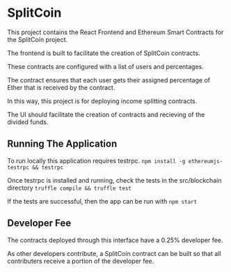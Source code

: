 # SplitCoin
This project contains the React Frontend and Ethereum Smart Contracts for the SplitCoin project.

The frontend is built to facilitate the creation of SplitCoin contracts.

These contracts are configured with a list of users and percentages.

The contract ensures that each user gets their assigned percentage of Ether that is received by the contract. 

In this way, this project is for deploying income splitting contracts. 

The UI should facilitate the creation of contracts and recieving of the divided funds.


## Running The Application
To run locally this application requires testrpc.
```npm install -g ethereumjs-testrpc && testrpc```

Once testrpc is installed and running, check the tests in the src/blockchain directory
```truffle compile && truffle test```

If the tests are successful, then the app can be run with
```npm start```

## Developer Fee
The contracts deployed through this interface have a 0.25% developer fee.

As other developers contribute, a SplitCoin contract can be built so that all contributers receive a portion of the developer fee.
